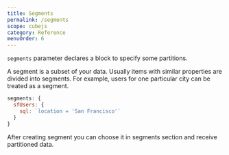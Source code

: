 ```yaml
---
title: Segments
permalink: /segments
scope: cubejs
category: Reference
menuOrder: 6
---
```


`segments` parameter declares a block to specify some partitions.

A segment is a subset of your data. Usually items with similar properties are divided into segments. For example, users for one particular city can be treated as a segment.

```javascript
segments: {
  sfUsers: {
    sql: `location = 'San Francisco'`
  }
}
```
After creating segment you can choose it in segments section and receive partitioned data.
